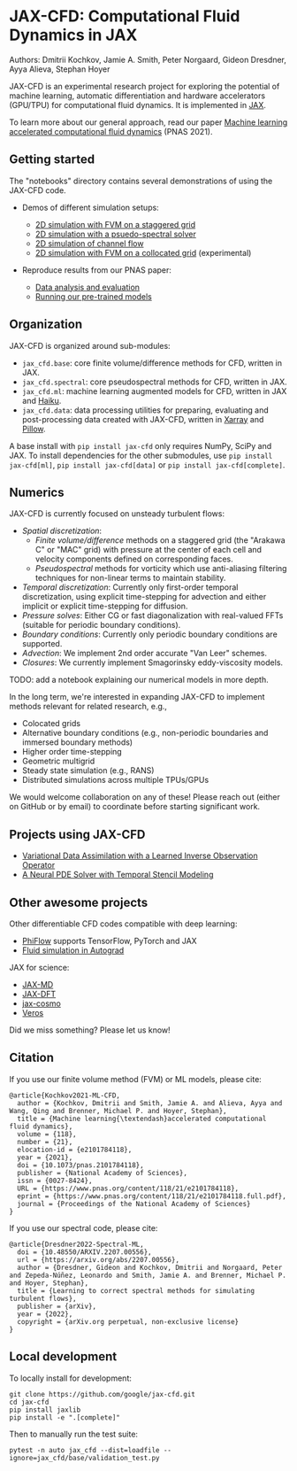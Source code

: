 # JAX-CFD: Computational Fluid Dynamics in JAX

Authors: Dmitrii Kochkov, Jamie A. Smith, Peter Norgaard, Gideon Dresdner, Ayya Alieva, Stephan Hoyer

JAX-CFD is an experimental research project for exploring the potential of
machine learning, automatic differentiation and hardware accelerators (GPU/TPU)
for computational fluid dynamics. It is implemented in
[JAX](https://github.com/google/jax).

To learn more about our general approach, read our paper [Machine learning accelerated computational fluid dynamics](https://www.pnas.org/content/118/21/e2101784118)
(PNAS 2021).

## Getting started

The "notebooks" directory contains several demonstrations of using the JAX-CFD
code.

- Demos of different simulation setups:
  - [2D simulation with FVM on a staggered grid](https://colab.research.google.com/github/google/jax-cfd/blob/main/notebooks/demo.ipynb)
  - [2D simulation with a psuedo-spectral solver](https://colab.research.google.com/github/google/jax-cfd/blob/main/notebooks/spectral_forced_turbulence.ipynb)
  - [2D simulation of channel flow](https://colab.research.google.com/github/google/jax-cfd/blob/main/notebooks/channel_flow_demo.ipynb)
  - [2D simulation with FVM on a collocated grid](https://colab.research.google.com/github/google/jax-cfd/blob/main/notebooks/collocated_demo.ipynb) (experimental)

- Reproduce results from our PNAS paper:
  - [Data analysis and evaluation](https://colab.research.google.com/github/google/jax-cfd/blob/main/notebooks/ml_accelerated_cfd_data_analysis.ipynb)
  - [Running our pre-trained models](https://colab.research.google.com/github/google/jax-cfd/blob/main/notebooks/ml_model_inference_demo.ipynb)

## Organization

JAX-CFD is organized around sub-modules:

- `jax_cfd.base`: core finite volume/difference methods for CFD, written in JAX.
- `jax_cfd.spectral`: core pseudospectral methods for CFD, written in JAX.
- `jax_cfd.ml`: machine learning augmented models for CFD,
  written in JAX and [Haiku](https://dm-haiku.readthedocs.io/en/latest/).
- `jax_cfd.data`: data processing utilities for preparing, evaluating and
  post-processing data created with JAX-CFD, written in
  [Xarray](http://xarray.pydata.org/) and
  [Pillow](https://pillow.readthedocs.io/).

A base install with `pip install jax-cfd` only requires NumPy, SciPy and JAX.
To install dependencies for the other submodules, use `pip install jax-cfd[ml]`,
`pip install jax-cfd[data]` or `pip install jax-cfd[complete]`.

## Numerics

JAX-CFD is currently focused on unsteady turbulent flows:

- *Spatial discretization*:
  - *Finite volume/difference* methods on a staggered grid (the "Arakawa C" or
  "MAC" grid) with pressure at the center of each cell and velocity components
  defined on corresponding faces.
  - *Pseudospectral* methods for vorticity which use anti-aliasing filtering
  techniques for non-linear terms to maintain stability.
- *Temporal discretization*: Currently only first-order temporal
  discretization, using explicit time-stepping for advection and either implicit
  or explicit time-stepping for diffusion.
- *Pressure solves*: Either CG or fast diagonalization with real-valued FFTs
  (suitable for periodic boundary conditions).
- *Boundary conditions*: Currently only periodic boundary conditions are
  supported.
- *Advection*: We implement 2nd order accurate "Van Leer" schemes.
- *Closures*: We currently implement Smagorinsky eddy-viscosity models.

TODO: add a notebook explaining our numerical models in more depth.

In the long term, we're interested in expanding JAX-CFD to implement methods
relevant for related research, e.g.,

- Colocated grids
- Alternative boundary conditions (e.g., non-periodic boundaries and immersed
  boundary methods)
- Higher order time-stepping
- Geometric multigrid
- Steady state simulation (e.g., RANS)
- Distributed simulations across multiple TPUs/GPUs

We would welcome collaboration on any of these! Please reach out (either on
GitHub or by email) to coordinate before starting significant work.

## Projects using JAX-CFD

- [Variational Data Assimilation with a Learned Inverse Observation Operator](https://github.com/googleinterns/invobs-data-assimilation)
- [A Neural PDE Solver with Temporal Stencil Modeling](https://github.com/Edward-Sun/TSM-PDE)

## Other awesome projects

Other differentiable CFD codes compatible with deep learning:

- [PhiFlow](https://github.com/tum-pbs/PhiFlow/) supports TensorFlow, PyTorch and JAX
- [Fluid simulation in Autograd](https://github.com/HIPS/autograd#end-to-end-examples)

JAX for science:

- [JAX-MD](https://github.com/google/jax-md)
- [JAX-DFT](https://github.com/google-research/google-research/tree/master/jax_dft)
- [jax-cosmo](https://github.com/DifferentiableUniverseInitiative/jax_cosmo)
- [Veros](https://github.com/team-ocean/veros)

Did we miss something? Please let us know!

## Citation

If you use our finite volume method (FVM) or ML models, please cite:

```
@article{Kochkov2021-ML-CFD,
  author = {Kochkov, Dmitrii and Smith, Jamie A. and Alieva, Ayya and Wang, Qing and Brenner, Michael P. and Hoyer, Stephan},
  title = {Machine learning{\textendash}accelerated computational fluid dynamics},
  volume = {118},
  number = {21},
  elocation-id = {e2101784118},
  year = {2021},
  doi = {10.1073/pnas.2101784118},
  publisher = {National Academy of Sciences},
  issn = {0027-8424},
  URL = {https://www.pnas.org/content/118/21/e2101784118},
  eprint = {https://www.pnas.org/content/118/21/e2101784118.full.pdf},
  journal = {Proceedings of the National Academy of Sciences}
}
```

If you use our spectral code, please cite:

```
@article{Dresdner2022-Spectral-ML,
  doi = {10.48550/ARXIV.2207.00556},
  url = {https://arxiv.org/abs/2207.00556},
  author = {Dresdner, Gideon and Kochkov, Dmitrii and Norgaard, Peter and Zepeda-Núñez, Leonardo and Smith, Jamie A. and Brenner, Michael P. and Hoyer, Stephan},
  title = {Learning to correct spectral methods for simulating turbulent flows},
  publisher = {arXiv},
  year = {2022},
  copyright = {arXiv.org perpetual, non-exclusive license}
}
```

## Local development

To locally install for development:
```
git clone https://github.com/google/jax-cfd.git
cd jax-cfd
pip install jaxlib
pip install -e ".[complete]"
```

Then to manually run the test suite:
```
pytest -n auto jax_cfd --dist=loadfile --ignore=jax_cfd/base/validation_test.py
```
